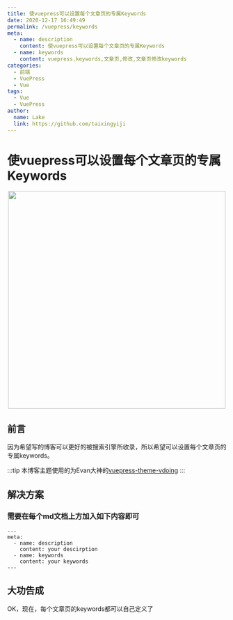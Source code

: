 ```yaml
---
title: 使vuepress可以设置每个文章页的专属Keywords
date: 2020-12-17 16:49:49
permalink: /vuepress/keywords
meta:
  - name: description
    content: 使vuepress可以设置每个文章页的专属Keywords
  - name: keywords
    content: vuepress,keywords,文章页,修改,文章页修改keywords
categories: 
  - 前端
  - VuePress
  - Vue
tags: 
  - Vue
  - VuePress 
author:
  name: Lake
  link: https://github.com/taixingyiji
---
```

# 使vuepress可以设置每个文章页的专属Keywords

<p align="center">
  <img src="https://cdn.jsdelivr.net/gh/taixingyiji/image_store@main/blog/article_img/keywords.png" width="500">
</p>

<!-- more -->

## 前言

因为希望写的博客可以更好的被搜索引擎所收录，所以希望可以设置每个文章页的专属keywords。

:::tip
本博客主题使用的为Evan大神的[vuepress-theme-vdoing](https://github.com/xugaoyi/vuepress-theme-vdoing)
:::

## 解决方案 

### 需要在每个md文档上方加入如下内容即可

```
---
meta:
  - name: description
    content: your descirption
  - name: keywords
    content: your keywords
---
```

## 大功告成

OK，现在，每个文章页的keywords都可以自己定义了


